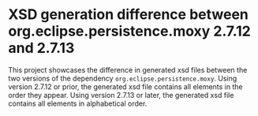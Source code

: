 # XSD generation difference between org.eclipse.persistence.moxy 2.7.12 and 2.7.13

This project showcases the difference in generated xsd files between the two versions of the dependency `org.eclipse.persistence.moxy`.
Using version 2.7.12 or prior, the generated xsd file contains all elements in the order they appear.
Using version 2.7.13 or later, the generated xsd file contains all elements in alphabetical order.
